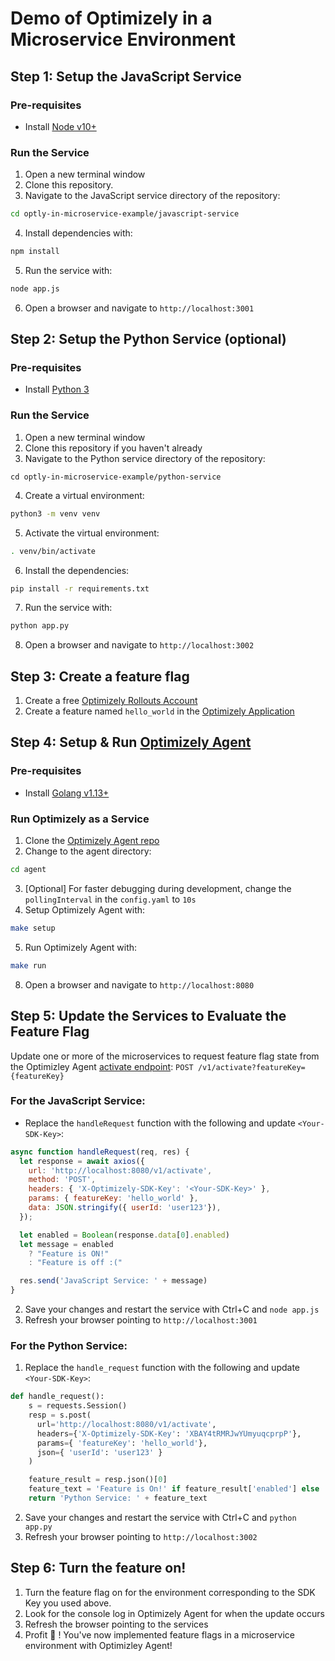 # Demo of Optimizely in a Microservice Environment

## Step 1: Setup the JavaScript Service

### Pre-requisites
- Install [Node v10+](https://nodejs.org/en/download/)

### Run the Service
1. Open a new terminal window
2. Clone this repository.
3. Navigate to the JavaScript service directory of the repository:
```bash
cd optly-in-microservice-example/javascript-service
```
4. Install dependencies with:
```bash
npm install
```
5. Run the service with:
```bash
node app.js
```
6. Open a browser and navigate to `http://localhost:3001`

## Step 2: Setup the Python Service (optional)

### Pre-requisites
- Install [Python 3](https://www.python.org/downloads/)

### Run the Service
1. Open a new terminal window
2. Clone this repository if you haven't already
3. Navigate to the Python service directory of the repository:
```
cd optly-in-microservice-example/python-service
```
4. Create a virtual environment:
```bash
python3 -m venv venv
```
5. Activate the virtual environment:
```bash
. venv/bin/activate
```
6. Install the dependencies:
```bash
pip install -r requirements.txt
```
7. Run the service with:
```bash
python app.py
```
8. Open a browser and navigate to `http://localhost:3002`

## Step 3: Create a feature flag
1. Create a free [Optimizely Rollouts Account](https://www.optimizely.com/rollouts-signup/?utm_source=youtube&utm_campaign=microservice-feature-flags)
2. Create a feature named `hello_world` in the [Optimizely Application](https://app.optimizely.com)

## Step 4: Setup & Run [Optimizely Agent](https://docs.developers.optimizely.com/full-stack/docs/setup-optimizely-agent)
### Pre-requisites
 - Install [Golang v1.13+](https://golang.org/dl/)

### Run Optimizely as a Service
1. Clone the [Optimizely Agent repo](https://github.com/optimizely/agent/tree/v1.2.0)
2. Change to the agent directory:
 ```bash
 cd agent
 ```
3. [Optional] For faster debugging during development, change the `pollingInterval` in the `config.yaml` to `10s`
4. Setup Optimizely Agent with:
```bash
make setup
```
5. Run Optimizely Agent with:
 ```bash
 make run
 ```
8. Open a browser and navigate to `http://localhost:8080`

## Step 5: Update the Services to Evaluate the Feature Flag
Update one or more of the microservices to request feature flag state from the Optimizley Agent [activate endpoint](https://docs.developers.optimizely.com/full-stack/docs/use-optimizely-agent#section-manage-features): `POST /v1/activate?featureKey={featureKey}`

### For the JavaScript Service:
- Replace the `handleRequest` function with the following and update `<Your-SDK-Key>`:

```javascript
async function handleRequest(req, res) {
  let response = await axios({
    url: 'http://localhost:8080/v1/activate',
    method: 'POST',
    headers: { 'X-Optimizely-SDK-Key': '<Your-SDK-Key>' },
    params: { featureKey: 'hello_world' },
    data: JSON.stringify({ userId: 'user123'}),
  });

  let enabled = Boolean(response.data[0].enabled)
  let message = enabled
    ? "Feature is ON!"
    : "Feature is off :("

  res.send('JavaScript Service: ' + message)
}
```
2. Save your changes and restart the service with Ctrl+C and `node app.js`
3. Refresh your browser pointing to `http://localhost:3001`

### For the Python Service:
1. Replace the `handle_request` function with the following and update `<Your-SDK-Key>`:
```python
def handle_request():
    s = requests.Session()
    resp = s.post(
      url='http://localhost:8080/v1/activate',
      headers={'X-Optimizely-SDK-Key': 'XBAY4tRMRJwYUmyuqcprpP'},
      params={ 'featureKey': 'hello_world'},
      json={ 'userId': 'user123' }
    )

    feature_result = resp.json()[0]
    feature_text = 'Feature is On!' if feature_result['enabled'] else 'Feature is off :('
    return 'Python Service: ' + feature_text
```
2. Save your changes and restart the service with Ctrl+C and `python app.py`
3. Refresh your browser pointing to `http://localhost:3002`


## Step 6: Turn the feature on!
1. Turn the feature flag on for the environment corresponding to the SDK Key you used above.
2. Look for the console log in Optimizely Agent for when the update occurs
3. Refresh the browser pointing to the services
4. Profit 🎉 ! You've now implemented feature flags in a microservice environment with Optimizley Agent!

